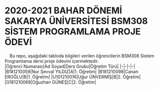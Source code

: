# 2020-2021 BAHAR DÖNEMİ SAKARYA ÜNİVERSİTESİ BSM308 SİSTEM PROGRAMLAMA PROJE ÖDEVİ
&nbsp;&nbsp;&nbsp;&nbsp;Bu repo, aşağıdaki tabloda bilgileri verilen öğrencilerin BSM308 Sistem Programlama dersi proje ödevini içermektedir.<br>
|Öğrenci Numarası|Ad Soyad|Ders Grubu|Öğretim Türü|
|-|-|-|-|
|B181210059|Nur Şevval YILDIZ|A|1. Öğretim|
|B181210098|Canan EROĞLU|B|1. Öğretim|
|U101210016|Uğur ÜNVERMİŞ|B|2. Öğretim|
|G181210068|Oğuzhan GÜNEŞ|C|2. Öğretim|